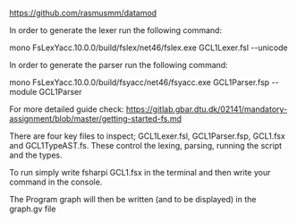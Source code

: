 https://github.com/rasmusmm/datamod

In order to generate the lexer run the following command:

mono FsLexYacc.10.0.0/build/fslex/net46/fslex.exe GCL1Lexer.fsl --unicode

In order to generate the parser run the following command:

mono FsLexYacc.10.0.0/build/fsyacc/net46/fsyacc.exe GCL1Parser.fsp --module GCL1Parser

For more detailed guide check: https://gitlab.gbar.dtu.dk/02141/mandatory-assignment/blob/master/getting-started-fs.md

There are four key files to inspect; GCL1Lexer.fsl, GCL1Parser.fsp, GCL1.fsx and GCL1TypeAST.fs. These control the lexing, parsing, running the script and the types.

To run simply write fsharpi GCL1.fsx in the terminal and then write your command in the console. 

The Program graph will then be written (and to be displayed) in the graph.gv file

